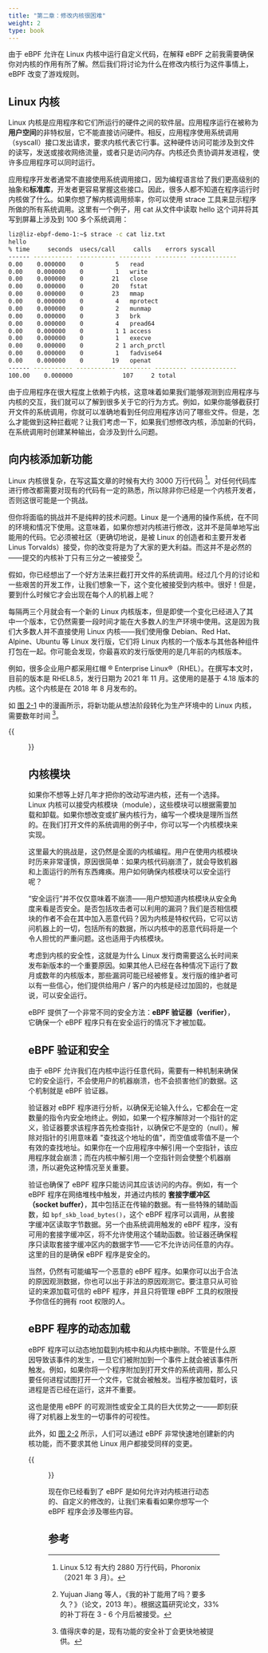 ```yaml
---
title: "第二章：修改内核很困难"
weight: 2
type: book
---
```


由于 eBPF 允许在 Linux 内核中运行自定义代码，在解释 eBPF 之前我需要确保你对内核的作用有所了解。然后我们将讨论为什么在修改内核行为这件事情上，eBPF 改变了游戏规则。

## Linux 内核

Linux 内核是应用程序和它们所运行的硬件之间的软件层。应用程序运行在被称为**用户空间**的非特权层，它不能直接访问硬件。相反，应用程序使用系统调用（syscall）接口发出请求，要求内核代表它行事。这种硬件访问可能涉及到文件的读写，发送或接收网络流量，或者只是访问内存。内核还负责协调并发进程，使许多应用程序可以同时运行。

应用程序开发者通常不直接使用系统调用接口，因为编程语言给了我们更高级别的抽象和**标准库**，开发者更容易掌握这些接口。因此，很多人都不知道在程序运行时内核做了什么。如果你想了解内核调用频率，你可以使用 strace 工具来显示程序所做的所有系统调用。这里有一个例子，用 cat 从文件中读取 hello 这个词并将其写到屏幕上涉及到 100 多个系统调用：

```bash
liz@liz-ebpf-demo-1:~$ strace -c cat liz.txt
hello
% time     seconds  usecs/call     calls    errors syscall
------ ----------- ----------- --------- --------- -------------
0.00    0.000000	0         5	  read
0.00    0.000000	0         1	  write
0.00    0.000000	0        21	  close
0.00    0.000000	0        20	  fstat
0.00    0.000000	0        23	  mmap
0.00    0.000000	0         4	  mprotect
0.00    0.000000	0         2	  munmap
0.00    0.000000	0         3	  brk
0.00    0.000000	0         4	  pread64
0.00    0.000000	0         1	1 access
0.00    0.000000	0         1	  execve
0.00    0.000000	0         2	1 arch_prctl
0.00    0.000000	0         1	  fadvise64
0.00    0.000000	0        19	  openat
------ ----------- ----------- --------- --------- -------------
100.00    0.000000              107     2 total
```

由于应用程序在很大程度上依赖于内核，这意味着如果我们能够观测到应用程序与内核的交互，我们就可以了解到很多关于它的行为方式。例如，如果你能够截获打开文件的系统调用，你就可以准确地看到任何应用程序访问了哪些文件。但是，怎么才能做到这种拦截呢？让我们考虑一下，如果我们想修改内核，添加新的代码，在系统调用时创建某种输出，会涉及到什么问题。

## 向内核添加新功能

Linux 内核很复杂，在写这篇文章的时候有大约 3000 万行代码 [^1]。对任何代码库进行修改都需要对现有的代码有一定的熟悉，所以除非你已经是一个内核开发者，否则这很可能是一个挑战。

但你将面临的挑战并不是纯粹的技术问题。Linux 是一个通用的操作系统，在不同的环境和情况下使用。这意味着，如果你想对内核进行修改，这并不是简单地写出能用的代码。它必须被社区（更确切地说，是被 Linux 的创造者和主要开发者 Linus Torvalds）接受，你的改变将是为了大家的更大利益。而这并不是必然的——提交的内核补丁只有三分之一被接受 [^2]。

假如，你已经想出了一个好方法来拦截打开文件的系统调用。经过几个月的讨论和一些艰苦的开发工作，让我们想象一下，这个变化被接受到内核中。很好！但是，要到什么时候它才会出现在每个人的机器上呢？

每隔两三个月就会有一个新的 Linux 内核版本，但是即使一个变化已经进入了其中一个版本，它仍然需要一段时间才能在大多数人的生产环境中使用。这是因为我们大多数人并不直接使用 Linux 内核——我们使用像 Debian、Red Hat、Alpine、Ubuntu 等 Linux 发行版，它们将 Linux 内核的一个版本与其他各种组件打包在一起。你可能会发现，你最喜欢的发行版使用的是几年前的内核版本。

例如，很多企业用户都采用红帽 ® Enterprise Linux®（RHEL）。在撰写本文时，目前的版本是 RHEL8.5，发行日期为 2021 年 11 月。这使用的是基于 4.18 版本的内核。这个内核是在 2018 年 8 月发布的。

如 [图 2-1](#figure-f-2-1) 中的漫画所示，将新功能从想法阶段转化为生产环境中的 Linux 内核，需要数年时间 [^3]。

{{<figure src="../images/f-2-1.jpg" title="图 2-1. 向内核添加功能（Isovalent 公司的 Vadim Shchekoldin 绘制的漫画）" alt="图 2-1" id="f-2-1" >}}

## 内核模块

如果你不想等上好几年才把你的改动写进内核，还有一个选择。Linux 内核可以接受内核模块（module），这些模块可以根据需要加载和卸载。如果你想改变或扩展内核行为，编写一个模块是理所当然的。在我们打开文件的系统调用的例子中，你可以写一个内核模块来实现。

这里最大的挑战是，这仍然是全面的内核编程。用户在使用内核模块时历来非常谨慎，原因很简单：如果内核代码崩溃了，就会导致机器和上面运行的所有东西瘫痪。用户如何确保内核模块可以安全运行呢？

“安全运行”并不仅仅意味着不崩溃——用户想知道内核模块从安全角度来看是否安全。是否包括攻击者可以利用的漏洞？我们是否相信模块的作者不会在其中加入恶意代码？因为内核是特权代码，它可以访问机器上的一切，包括所有的数据，所以内核中的恶意代码将是一个令人担忧的严重问题。这也适用于内核模块。

考虑到内核的安全性，这就是为什么 Linux 发行商需要这么长时间来发布新版本的一个重要原因。如果其他人已经在各种情况下运行了数月或数年的内核版本，那些漏洞可能已经被修复。发行版的维护者可以有一些信心，他们提供给用户 / 客户的内核是经过加固的，也就是说，可以安全运行。

eBPF 提供了一个非常不同的安全方法：**eBPF 验证器（verifier）**，它确保一个 eBPF 程序只有在安全运行的情况下才被加载。

## eBPF 验证和安全

由于 eBPF 允许我们在内核中运行任意代码，需要有一种机制来确保它的安全运行，不会使用户的机器崩溃，也不会损害他们的数据。这个机制就是 eBPF 验证器。

验证器对 eBPF 程序进行分析，以确保无论输入什么，它都会在一定数量的指令内安全地终止。例如，如果一个程序解除对一个指针的定义，验证器要求该程序首先检查指针，以确保它不是空的（null）。解除对指针的引用意味着 "查找这个地址的值"，而空值或零值不是一个有效的查找地址。如果你在一个应用程序中解引用一个空指针，该应用程序就会崩溃；而在内核中解引用一个空指针则会使整个机器崩溃，所以避免这种情况至关重要。

验证也确保了 eBPF 程序只能访问其应该访问的内存。例如，有一个 eBPF 程序在网络堆栈中触发，并通过内核的 **套接字缓冲区（socket buffer）**，其中包括正在传输的数据。有一些特殊的辅助函数，如 `bpf_skb_load_bytes()`，这个 eBPF 程序可以调用，从套接字缓冲区读取字节数据。另一个由系统调用触发的 eBPF 程序，没有可用的套接字缓冲区，将不允许使用这个辅助函数。验证器还确保程序只读取套接字缓冲区内的数据字节——它不允许访问任意的内存。这里的目的是确保 eBPF 程序是安全的。

当然，仍然有可能编写一个恶意的 eBPF 程序。如果你可以出于合法的原因观测数据，你也可以出于非法的原因观测它。要注意只从可验证的来源加载可信的 eBPF 程序，并且只将管理 eBPF 工具的权限授予你信任的拥有 root 权限的人。

## eBPF 程序的动态加载

eBPF 程序可以动态地加载到内核中和从内核中删除。不管是什么原因导致该事件的发生，一旦它们被附加到一个事件上就会被该事件所触发。例如，如果你将一个程序附加到打开文件的系统调用，那么只要任何进程试图打开一个文件，它就会被触发。当程序被加载时，该进程是否已经在运行，这并不重要。

这也是使用 eBPF 的可观测性或安全工具的巨大优势之一——即刻获得了对机器上发生的一切事件的可视性。

此外，如 [图 2-2](#figure-f-2-2) 所示，人们可以通过 eBPF 非常快速地创建新的内核功能，而不要求其他 Linux 用户都接受同样的变更。

{{<figure src="../images/f-2-2.jpg" title="图 2-2. 用 eBPF 添加内核功能（漫画：Vadim Shchekoldin Isovalent）" alt="图 2-2" id="f-2-2" >}}

现在你已经看到了 eBPF 是如何允许对内核进行动态的、自定义的修改的，让我们来看看如果你想写一个 eBPF 程序会涉及哪些内容。

## 参考

[^1]: Linux 5.12 有大约 2880 万行代码，Phoronix（2021 年 3 月）。
[^2]:  Yujuan Jiang 等人，《我的补丁能用了吗？要多久？》（论文，2013 年）。根据这篇研究论文，33% 的补丁将在 3 - 6 个月后被接受。
[^3]:  值得庆幸的是，现有功能的安全补丁会更快地被提供。
